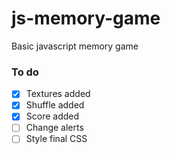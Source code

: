 # js-memory-game
Basic javascript memory game

### To do

- [x] Textures added
- [x] Shuffle added
- [x] Score added
- [ ] Change alerts
- [ ] Style final CSS
